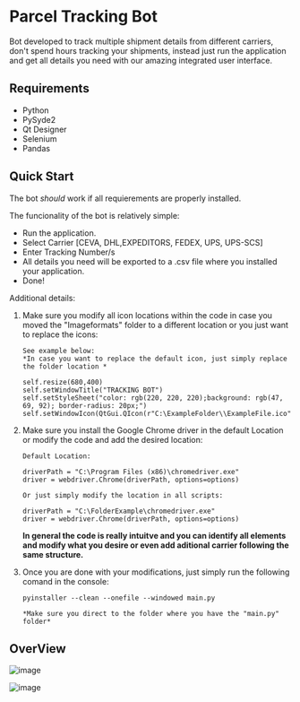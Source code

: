 # Parcel Tracking Bot

Bot developed to track multiple shipment details from different carriers, don't spend hours tracking your shipments, instead just run the application and get all details you need with our amazing integrated user interface.


## Requirements

- Python
- PySyde2
- Qt Designer
- Selenium
- Pandas

## Quick Start

The bot *should* work if all requierements are properly installed.

The funcionality of the bot is relatively simple:

- Run the application.
- Select Carrier [CEVA, DHL,EXPEDITORS, FEDEX, UPS, UPS-SCS]
- Enter Tracking Number/s
- All details you need will be exported to a .csv file where you installed your application.
- Done!

Additional details:

1. Make sure you modify all icon locations within the code in case you moved the "Imageformats" folder to a different location or you just want to replace the icons:

    ```
    See example below:
    *In case you want to replace the default icon, just simply replace the folder location *

    self.resize(680,400)
    self.setWindowTitle("TRACKING BOT")
    self.setStyleSheet("color: rgb(220, 220, 220);background: rgb(47, 69, 92); border-radius: 20px;")  
    self.setWindowIcon(QtGui.QIcon(r"C:\ExampleFolder\\ExampleFile.ico")) 
    ```
2. Make sure you install the Google Chrome driver in the default Location or modify the code and add the desired location:

    ```
    Default Location:
    
    driverPath = "C:\Program Files (x86)\chromedriver.exe"
    driver = webdriver.Chrome(driverPath, options=options)

    Or just simply modify the location in all scripts:
    
    driverPath = "C:\FolderExample\chromedriver.exe"
    driver = webdriver.Chrome(driverPath, options=options)    
    
    ```
    
    **In general the code is really intuitve and you can identify all elements and modify what you desire or even add aditional carrier following the same structure.**
    
3. Once you are done with your modifications, just simply run the following comand in the console:

    ```
    pyinstaller --clean --onefile --windowed main.py
    
    *Make sure you direct to the folder where you have the "main.py" folder*
    
    ```

## OverView


![image](https://user-images.githubusercontent.com/84207679/120043175-1a956300-bfd1-11eb-8fcd-bba3f0890753.png)

![image](https://user-images.githubusercontent.com/84207679/120043185-1f5a1700-bfd1-11eb-816e-c3477fb6cf8f.png)






